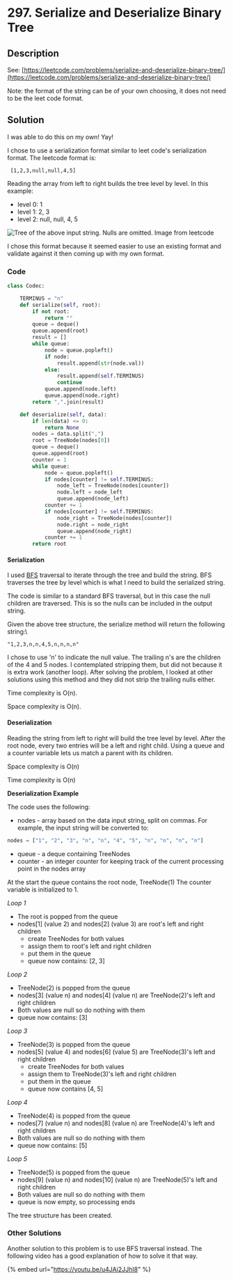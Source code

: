 # 297. Serialize and Deserialize Binary Tree

## Description

See: [https://leetcode.com/problems/serialize-and-deserialize-binary-tree/](https://leetcode.com/problems/serialize-and-deserialize-binary-tree/)

Note: the format of the string can be of your own choosing, it does not need to be the leet code format.

## Solution

I was able to do this on my own! Yay!

I chose to use a serialization format similar to leet code's serialization format. The leetcode format is:

```
 [1,2,3,null,null,4,5]
```

Reading the array from left to right builds the tree level by level. In this example:

* level 0: 1
* level 1: 2, 3
* level 2: null, null, 4, 5

![Tree of the above input string. Nulls are omitted. Image from leetcode](https://assets.leetcode.com/uploads/2020/09/15/serdeser.jpg)

I chose this format because it seemed easier to use an existing format and validate against it then coming up with my own format.

### Code

```python
class Codec:

    TERMINUS = "n"
    def serialize(self, root):
        if not root:
            return ""
        queue = deque()
        queue.append(root)
        result = []
        while queue:
            node = queue.popleft()
            if node:
                result.append(str(node.val))
            else:
                result.append(self.TERMINUS)
                continue
            queue.append(node.left)
            queue.append(node.right)
        return ",".join(result)

    def deserialize(self, data):
        if len(data) <= 0:
            return None
        nodes = data.split(",")
        root = TreeNode(nodes[0])
        queue = deque()
        queue.append(root)
        counter = 1
        while queue:
            node = queue.popleft()
            if nodes[counter] != self.TERMINUS:
                node_left = TreeNode(nodes[counter])
                node.left = node_left
                queue.append(node_left)
            counter += 1
            if nodes[counter] != self.TERMINUS:
                node_right = TreeNode(nodes[counter])
                node.right = node_right
                queue.append(node_right)
            counter += 1
        return root
```

#### Serialization

I used [BFS](../../algorithms/breadth-first-search-bfs.md#traversal-1) traversal to iterate through the tree and build the string. BFS traverses the tree by level which is what I need to build the serialized string.&#x20;

The code is similar to a standard BFS traversal, but in this case the null children are traversed. This is so the nulls can be included in the output string.&#x20;

Given the above tree structure, the serialize method will return the following string:\


```
"1,2,3,n,n,4,5,n,n,n,n"
```

I chose to use 'n' to indicate the null value. The trailing n's are the children of the 4 and 5 nodes. I contemplated stripping them, but did not because it is extra work (another loop). After solving the problem, I looked at other solutions using this method and they did not strip the trailing nulls either.

Time complexity is O(n).

Space complexity is O(n).

#### Deserialization

Reading the string from left to right will build the tree level by level. After the root node, every two entries will be a left and right child. Using a queue and a counter variable lets us match a parent with its children.&#x20;

Space complexity is O(n)

Time complexity is O(n)

**Deserialization Example**&#x20;

The code uses the following:

* nodes - array based on the data input string, split on commas. For example, the input string will be converted to:

```python
nodes = ["1", "2", "3", "n", "n", "4", "5", "n", "n", "n", "n"]
```

* queue - a deque containing TreeNodes
* counter - an integer counter for keeping track of the current processing point in the nodes array

At the start the queue contains the root node, TreeNode(1) The counter variable is initialized to 1.&#x20;

_Loop 1_

* The root is popped from the queue
* nodes\[1] (value 2) and nodes\[2] (value 3) are root's left and right children
  * create TreeNodes for both values
  * assign them to root's left and right children
  * put them in the queue
  * queue now contains: \[2, 3]

_Loop 2_

* TreeNode(2) is popped from the queue
* nodes\[3] (value n) and nodes\[4] (value n) are TreeNode(2)'s left and right children
* Both values are null so do nothing with them
* queue now contains: \[3]

_Loop 3_

* TreeNode(3) is popped from the queue
* nodes\[5] (value 4) and nodes\[6] (value 5) are TreeNode(3)'s left and right children
  * create TreeNodes for both values
  * assign them to TreeNode(3)'s left and right children
  * put them in the queue
  * queue now contains \[4, 5]

_Loop 4_

* TreeNode(4) is popped from the queue
* nodes\[7] (value n) and nodes\[8] (value n) are TreeNode(4)'s left and right children
* Both values are null so do nothing with them
* queue now contains: \[5]

_Loop 5_

* TreeNode(5) is popped from the queue
* nodes\[9] (value n) and nodes\[10] (value n) are TreeNode(5)'s left and right children
* Both values are null so do nothing with them
* queue is now empty, so processing ends

The tree structure has been created.



### Other Solutions

Another solution to this problem is to use BFS traversal instead. The following video has a good explanation of how to solve it that way.

{% embed url="https://youtu.be/u4JAi2JJhI8" %}
